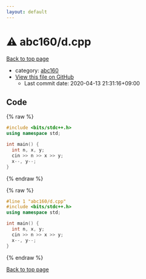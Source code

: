 ```yaml
---
layout: default
---
```


<!-- mathjax config similar to math.stackexchange -->
<script type="text/javascript" async
  src="https://cdnjs.cloudflare.com/ajax/libs/mathjax/2.7.5/MathJax.js?config=TeX-MML-AM_CHTML">
</script>
<script type="text/x-mathjax-config">
  MathJax.Hub.Config({
    TeX: { equationNumbers: { autoNumber: "AMS" }},
    tex2jax: {
      inlineMath: [ ['$','$'] ],
      processEscapes: true
    },
    "HTML-CSS": { matchFontHeight: false },
    displayAlign: "left",
    displayIndent: "2em"
  });
</script>

<script type="text/javascript" src="https://cdnjs.cloudflare.com/ajax/libs/jquery/3.4.1/jquery.min.js"></script>
<script src="https://cdn.jsdelivr.net/npm/jquery-balloon-js@1.1.2/jquery.balloon.min.js" integrity="sha256-ZEYs9VrgAeNuPvs15E39OsyOJaIkXEEt10fzxJ20+2I=" crossorigin="anonymous"></script>
<script type="text/javascript" src="../../assets/js/copy-button.js"></script>
<link rel="stylesheet" href="../../assets/css/copy-button.css" />


# :warning: abc160/d.cpp

<a href="../../index.html">Back to top page</a>

* category: <a href="../../index.html#473e2c0aaaa842a876e956a0605862b6">abc160</a>
* <a href="{{ site.github.repository_url }}/blob/master/abc160/d.cpp">View this file on GitHub</a>
    - Last commit date: 2020-04-13 21:31:16+09:00




## Code

<a id="unbundled"></a>
{% raw %}
```cpp
#include <bits/stdc++.h>
using namespace std;

int main() {
  int n, x, y;
  cin >> n >> x >> y;
  x--, y--;
}

```
{% endraw %}

<a id="bundled"></a>
{% raw %}
```cpp
#line 1 "abc160/d.cpp"
#include <bits/stdc++.h>
using namespace std;

int main() {
  int n, x, y;
  cin >> n >> x >> y;
  x--, y--;
}

```
{% endraw %}

<a href="../../index.html">Back to top page</a>

